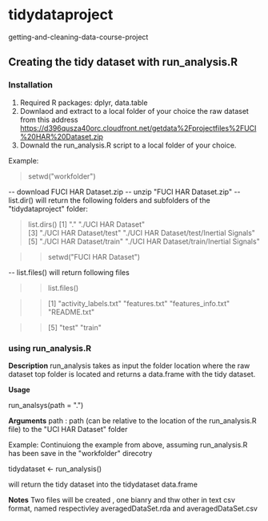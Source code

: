 # tidydataproject
getting-and-cleaning-data-course-project

## Creating the tidy dataset with run_analysis.R
### Installation
 1. Required R packages: dplyr, data.table
 2. Downlaod and extract to a local folder of your choice the raw dataset from this address
    https://d396qusza40orc.cloudfront.net/getdata%2Fprojectfiles%2FUCI%20HAR%20Dataset.zip
 3. Downald the run_analysis.R script to a local folder of your choice.
 
 Example:
 >setwd("workfolder")

  -- download FUCI HAR Dataset.zip
  -- unzip "FUCI HAR Dataset.zip"
  -- list.dir() will return the following folders and subfolders of the "tidydataproject" folder:
  
>list.dirs()
>[1] "."                                        "./UCI HAR Dataset"                       
>[3] "./UCI HAR Dataset/test"                   "./UCI HAR Dataset/test/Inertial Signals" 
>[5] "./UCI HAR Dataset/train"                  "./UCI HAR Dataset/train/Inertial Signals"


>>setwd("FUCI HAR Dataset")

   -- list.files() will return following files 
   
>>list.files()

>>[1] "activity_labels.txt" "features.txt"        "features_info.txt"   "README.txt"         

>>[5] "test"                "train"                                                          


### using run_analysis.R
**Description** 
run_analysis takes as input the folder location where the raw dataset top folder is located and 
returns a data.frame with the tidy dataset. 

**Usage**

run_analsys(path = ".")

**Arguments**
path  : path (can be relative to the location of the run_analysis.R file) to the "UCI HAR Dataset" folder

Example: 
Continuiong the example from above, assuming run_analysis.R has been save in the "workfolder" direcotry

tidydataset <- run_analysis()

will return the tidy dataset into the tidydataset data.frame

**Notes**
Two files will be created , one bianry and thw other in text csv format, 
named respectivley averagedDataSet.rda and averagedDataSet.csv
